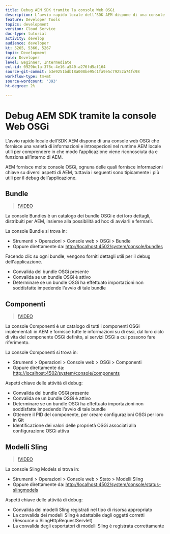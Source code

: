 ```yaml
---
title: Debug AEM SDK tramite la console Web OSGi
description: L’avvio rapido locale dell’SDK AEM dispone di una console web OSGi che fornisce una varietà di informazioni e introspezioni nel runtime AEM locale utili per comprendere in che modo l’applicazione viene riconosciuta da e funziona all’interno di AEM.
feature: Developer Tools
topics: development
version: Cloud Service
doc-type: tutorial
activity: develop
audience: developer
kt: 5265, 5366, 5267
topic: Development
role: Developer
level: Beginner, Intermediate
exl-id: 0929bc1a-376c-4e16-a540-a276fd5af164
source-git-commit: b3e9251bdb18a008be95c1fa9e5c79252a74fc98
workflow-type: tm+mt
source-wordcount: '393'
ht-degree: 2%

---
```


# Debug AEM SDK tramite la console Web OSGi

L’avvio rapido locale dell’SDK AEM dispone di una console web OSGi che fornisce una varietà di informazioni e introspezioni nel runtime AEM locale utili per comprendere in che modo l’applicazione viene riconosciuta da e funziona all’interno di AEM.

AEM fornisce molte console OSGi, ognuna delle quali fornisce informazioni chiave su diversi aspetti di AEM, tuttavia i seguenti sono tipicamente i più utili per il debug dell’applicazione.

## Bundle

>[!VIDEO](https://video.tv.adobe.com/v/34335?quality=12&learn=on)

La console Bundles è un catalogo dei bundle OSGi e dei loro dettagli, distribuiti per AEM, insieme alla possibilità ad hoc di avviarli e fermarli.

La console Bundle si trova in:

+ Strumenti > Operazioni > Console web > OSGi > Bundle
+ Oppure direttamente da: [http://localhost:4502/system/console/bundles](http://localhost:4502/system/console/bundles)

Facendo clic su ogni bundle, vengono forniti dettagli utili per il debug dell&#39;applicazione.

+ Convalida del bundle OSGi presente
+ Convalida se un bundle OSGi è attivo
+ Determinare se un bundle OSGi ha effettuato importazioni non soddisfatte impedendo l&#39;avvio di tale bundle

## Componenti

>[!VIDEO](https://video.tv.adobe.com/v/34336?quality=12&learn=on)

La console Componenti è un catalogo di tutti i componenti OSGi implementati in AEM e fornisce tutte le informazioni su di essi, dal loro ciclo di vita del componente OSGi definito, ai servizi OSGi a cui possono fare riferimento.

La console Componenti si trova in:

+ Strumenti > Operazioni > Console web > OSGi > Componenti
+ Oppure direttamente da: [http://localhost:4502/system/console/components](http://localhost:4502/system/console/components)

Aspetti chiave delle attività di debug:

+ Convalida del bundle OSGi presente
+ Convalida se un bundle OSGi è attivo
+ Determinare se un bundle OSGi ha effettuato importazioni non soddisfatte impedendo l&#39;avvio di tale bundle
+ Ottenere il PID del componente, per creare configurazioni OSGi per loro in Git
+ Identificazione dei valori delle proprietà OSGi associati alla configurazione OSGi attiva

## Modelli Sling

>[!VIDEO](https://video.tv.adobe.com/v/34337?quality=12&learn=on)

La console Sling Models si trova in:

+ Strumenti > Operazioni > Console web > Stato > Modelli Sling
+ Oppure direttamente da: [http://localhost:4502/system/console/status-slingmodels](http://localhost:4502/system/console/status-slingmodels)

Aspetti chiave delle attività di debug:

+ Convalida dei modelli Sling registrati nel tipo di risorsa appropriato
+ La convalida dei modelli Sling è adattabile dagli oggetti corretti (Resource o SlingHttpRequestServlet)
+ La convalida degli esportatori di modelli Sling è registrata correttamente
